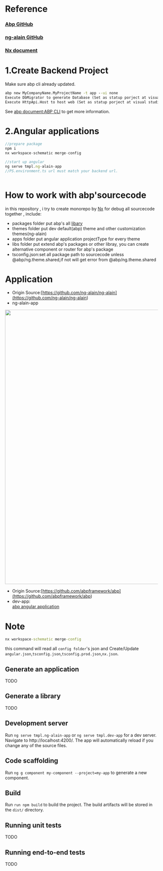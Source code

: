 # Reference
### [Abp GitHub](https://github.com/abpframework/abp)   
### [ng-alain GitHub](https://ng-alain.github.io/ng-alain/#/dashboard/v1)  
### [Nx document](https://nx.dev)


# 1.Create Backend Project
Make sure abp cli  already updated.
``` cmd
abp new MyCompanyName.MyProjectName -t app --ui none
Execute DbMigrator to generate Database (Set as statup porject at visual studio)
Execute HttpApi.Host to host web (Set as statup porject at visual studio)
```
 See [abp document:ABP CLI](https://docs.abp.io/en/abp/latest) to get more information.
# 2.Angular applications

``` javascript
//prepare package
npm i
nx workspace-schematic merge-config

//start up angular
ng serve tmpl.ng-alain-app
//PS.environment.ts url must match your backend url.
 
```

# How to work with abp'sourcecode
in this repository , i try to create monorepo by [Nx](https://nx.dev) for debug all sourcecode together  , include:
- packages folder put abp's all [libary](https://github.com/yinchang0626/abp.ng.packages) 
- themes folder put dev default(abp) theme and other customization themes(ng-alain) 
- apps folder put angular application projectType for every theme
- libs folder put extend abp's packages or other libray, you can create alternative component or router for abp's package
- tsconfig.json:set all package path to sourcecode unless  @abp/ng.theme.shared,if not will get error from @abp/ng.theme.shared

# Application

- Origin Source:[https://github.com/ng-alain/ng-alain](<https://github.com/ng-alain/ng-alain>)
- ng-alain-app  
<p align="center"><img src="https://raw.githubusercontent.com/yinchang0626/abp.ng/develop/docs/ng-alain-app.png" width="900"></p>  


- Origin Source:[https://github.com/abpframework/abp](<https://github.com/abpframework/abp>)
- dev-app:  
[abp angular application](<https://docs.abp.io/en/abp/latest>)


# Note
 
``` cmd
nx workspace-schematic merge-config
```
this command will read all `config folder`'s json and Create/Update `angular.json`,`tsconfig.json`,`tsconfig.prod.json`,`nx.json`.

##  Generate an application

TODO


## Generate a library

TODO


## Development server

Run `ng serve tmpl.ng-alain-app` or `ng serve tmpl.dev-app` for a dev server. Navigate to http://localhost:4200/. The app will automatically reload if you change any of the source files.

## Code scaffolding

Run `ng g component my-component --project=my-app` to generate a new component.

## Build

Run `run npm build` to build the project. The build artifacts will be stored in the `dist/` directory.

## Running unit tests

TODO

## Running end-to-end tests

TODO
